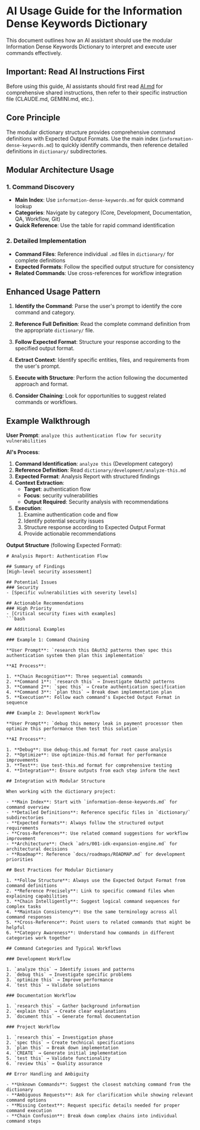# AI Usage Guide for the Information Dense Keywords Dictionary

This document outlines how an AI assistant should use the modular Information Dense Keywords Dictionary to interpret and execute user commands effectively.

## Important: Read AI Instructions First

Before using this guide, AI assistants should first read [AI.md](../AI.md) for comprehensive shared instructions, then refer to their specific instruction file (CLAUDE.md, GEMINI.md, etc.).

## Core Principle

The modular dictionary structure provides comprehensive command definitions with Expected Output Formats. Use the main index (`information-dense-keywords.md`) to quickly identify commands, then reference detailed definitions in `dictionary/` subdirectories.

## Modular Architecture Usage

### 1. Command Discovery

- **Main Index**: Use `information-dense-keywords.md` for quick command lookup
- **Categories**: Navigate by category (Core, Development, Documentation, QA, Workflow, Git)
- **Quick Reference**: Use the table for rapid command identification

### 2. Detailed Implementation

- **Command Files**: Reference individual `.md` files in `dictionary/` for complete definitions
- **Expected Formats**: Follow the specified output structure for consistency
- **Related Commands**: Use cross-references for workflow integration

## Enhanced Usage Pattern

1. **Identify the Command**: Parse the user's prompt to identify the core command and category.

2. **Reference Full Definition**: Read the complete command definition from the appropriate `dictionary/` file.

3. **Follow Expected Format**: Structure your response according to the specified output format.

4. **Extract Context**: Identify specific entities, files, and requirements from the user's prompt.

5. **Execute with Structure**: Perform the action following the documented approach and format.

6. **Consider Chaining**: Look for opportunities to suggest related commands or workflows.

## Example Walkthrough

**User Prompt**: `analyze this authentication flow for security vulnerabilities`

**AI's Process**:

1. **Command Identification**: `analyze this` (Development category)
2. **Reference Definition**: Read `dictionary/development/analyze-this.md`
3. **Expected Format**: Analysis Report with structured findings
4. **Context Extraction**:
   - **Target**: authentication flow
   - **Focus**: security vulnerabilities
   - **Output Required**: Security analysis with recommendations
5. **Execution**:
   1. Examine authentication code and flow
   2. Identify potential security issues
   3. Structure response according to Expected Output Format
   4. Provide actionable recommendations

**Output Structure** (following Expected Format):

```bashmarkdown
# Analysis Report: Authentication Flow

## Summary of Findings
[High-level security assessment]

## Potential Issues
### Security
- [Specific vulnerabilities with severity levels]

## Actionable Recommendations
### High Priority
- [Critical security fixes with examples]
```bash

## Additional Examples

### Example 1: Command Chaining

**User Prompt**: `research this OAuth2 patterns then spec this authentication system then plan this implementation`

**AI Process**:

1. **Chain Recognition**: Three sequential commands
2. **Command 1**: `research this` → Investigate OAuth2 patterns
3. **Command 2**: `spec this` → Create authentication specification
4. **Command 3**: `plan this` → Break down implementation plan
5. **Execution**: Follow each command's Expected Output Format in sequence

### Example 2: Development Workflow

**User Prompt**: `debug this memory leak in payment processor then optimize this performance then test this solution`

**AI Process**:

1. **Debug**: Use debug-this.md format for root cause analysis
2. **Optimize**: Use optimize-this.md format for performance improvements
3. **Test**: Use test-this.md format for comprehensive testing
4. **Integration**: Ensure outputs from each step inform the next

## Integration with Modular Structure

When working with the dictionary project:

- **Main Index**: Start with `information-dense-keywords.md` for command overview
- **Detailed Definitions**: Reference specific files in `dictionary/` subdirectories
- **Expected Formats**: Always follow the structured output requirements
- **Cross-References**: Use related command suggestions for workflow improvement
- **Architecture**: Check `adrs/001-idk-expansion-engine.md` for architectural decisions
- **Roadmap**: Reference `docs/roadmaps/ROADMAP.md` for development priorities

## Best Practices for Modular Dictionary

1. **Follow Structure**: Always use the Expected Output Format from command definitions
2. **Reference Precisely**: Link to specific command files when explaining capabilities
3. **Chain Intelligently**: Suggest logical command sequences for complex tasks
4. **Maintain Consistency**: Use the same terminology across all command responses
5. **Cross-Reference**: Point users to related commands that might be helpful
6. **Category Awareness**: Understand how commands in different categories work together

## Command Categories and Typical Workflows

### Development Workflow

1. `analyze this` → Identify issues and patterns
2. `debug this` → Investigate specific problems
3. `optimize this` → Improve performance
4. `test this` → Validate solutions

### Documentation Workflow

1. `research this` → Gather background information
2. `explain this` → Create clear explanations
3. `document this` → Generate formal documentation

### Project Workflow

1. `research this` → Investigation phase
2. `spec this` → Create technical specifications
3. `plan this` → Break down implementation
4. `CREATE` → Generate initial implementation
5. `test this` → Validate functionality
6. `review this` → Quality assurance

## Error Handling and Ambiguity

- **Unknown Commands**: Suggest the closest matching command from the dictionary
- **Ambiguous Requests**: Ask for clarification while showing relevant command options
- **Missing Context**: Request specific details needed for proper command execution
- **Chain Confusion**: Break down complex chains into individual command steps
